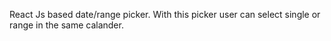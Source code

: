 React Js based date/range picker. With this picker user can select single or range in the same calander.
